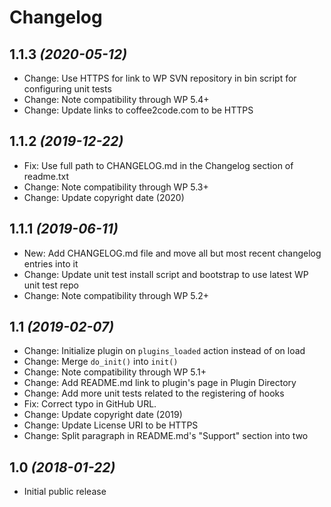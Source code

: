 # Changelog

## 1.1.3 _(2020-05-12)_
* Change: Use HTTPS for link to WP SVN repository in bin script for configuring unit tests
* Change: Note compatibility through WP 5.4+
* Change: Update links to coffee2code.com to be HTTPS

## 1.1.2 _(2019-12-22)_
* Fix: Use full path to CHANGELOG.md in the Changelog section of readme.txt
* Change: Note compatibility through WP 5.3+
* Change: Update copyright date (2020)

## 1.1.1 _(2019-06-11)_
* New: Add CHANGELOG.md file and move all but most recent changelog entries into it
* Change: Update unit test install script and bootstrap to use latest WP unit test repo
* Change: Note compatibility through WP 5.2+

## 1.1 _(2019-02-07)_
* Change: Initialize plugin on `plugins_loaded` action instead of on load
* Change: Merge `do_init()` into `init()`
* Change: Note compatibility through WP 5.1+
* Change: Add README.md link to plugin's page in Plugin Directory
* Change: Add more unit tests related to the registering of hooks
* Fix: Correct typo in GitHub URL.
* Change: Update copyright date (2019)
* Change: Update License URI to be HTTPS
* Change: Split paragraph in README.md's "Support" section into two

## 1.0 _(2018-01-22)_
* Initial public release
